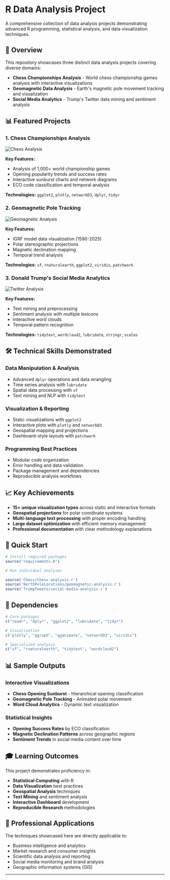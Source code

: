 # R Data Analysis Project

A comprehensive collection of data analysis projects demonstrating advanced R programming, statistical analysis, and data visualization techniques.

## 🎯 Overview

This repository showcases three distinct data analysis projects covering diverse domains:
- **Chess Championships Analysis** - World chess championship games analysis with interactive visualizations
- **Geomagnetic Data Analysis** - Earth's magnetic pole movement tracking and visualization
- **Social Media Analytics** - Trump's Twitter data mining and sentiment analysis

## 📊 Featured Projects

### 1. Chess Championships Analysis
![Chess Analysis](ChessPlots\openings_by_decade.png)

**Key Features:**
- Analysis of 1,000+ world championship games
- Opening popularity trends and success rates
- Interactive sunburst charts and network diagrams
- ECO code classification and temporal analysis

**Technologies:** `ggplot2`, `plotly`, `networkD3`, `dplyr`, `tidyr`

### 2. Geomagnetic Pole Tracking
![Geomagnetic Analysis](NorthPoleLocationsPlots\igrf_north_pole_wander_map_labels.png)

**Key Features:**
- IGRF model data visualization (1590-2025)
- Polar stereographic projections
- Magnetic declination mapping
- Temporal trend analysis

**Technologies:** `sf`, `rnaturalearth`, `ggplot2`, `viridis`, `patchwork`

### 3. Donald Trump's Social Media Analytics
![Twitter Analysis](TrumpTweetsPlots\sentiment_over_time.png)

**Key Features:**
- Text mining and preprocessing
- Sentiment analysis with multiple lexicons
- Interactive word clouds
- Temporal pattern recognition

**Technologies:** `tidytext`, `wordcloud2`, `lubridate`, `stringr`, `scales`

## 🛠️ Technical Skills Demonstrated

### Data Manipulation & Analysis
- Advanced `dplyr` operations and data wrangling
- Time series analysis with `lubridate`
- Spatial data processing with `sf`
- Text mining and NLP with `tidytext`

### Visualization & Reporting
- Static visualizations with `ggplot2`
- Interactive plots with `plotly` and `networkD3`
- Geospatial mapping and projections
- Dashboard-style layouts with `patchwork`

### Programming Best Practices
- Modular code organization
- Error handling and data validation
- Package management and dependencies
- Reproducible analysis workflows

## 📈 Key Achievements

- **15+ unique visualization types** across static and interactive formats
- **Geospatial projections** for polar coordinate systems
- **Multi-language text processing** with proper encoding handling
- **Large dataset optimization** with efficient memory management
- **Professional documentation** with clear methodology explanations

## 🚀 Quick Start

```r
# Install required packages
source("requirements.R")

# Run individual analyses

source('Chess/Chess-analysis.r')
source('NorthPoleLocations/geomagnetic-analysis.r')
source('TrumpTweets/social-media-analysis.r')

```

## 🔧 Dependencies

```r
# Core packages
c("readr", "dplyr", "ggplot2", "lubridate", "tidyr")

# Visualization
c("plotly", "ggraph", "gganimate", "networkD3", "viridis")

# Specialized analysis
c("sf", "rnaturalearth", "tidytext", "wordcloud2")
```

## 📊 Sample Outputs

### Interactive Visualizations
- **Chess Opening Sunburst** - Hierarchical opening classification
- **Geomagnetic Pole Tracking** - Animated polar movement
- **Word Cloud Analytics** - Dynamic text visualization

### Statistical Insights
- **Opening Success Rates** by ECO classification
- **Magnetic Declination Patterns** across geographic regions  
- **Sentiment Trends** in social media content over time

## 🎓 Learning Outcomes

This project demonstrates proficiency in:
- **Statistical Computing** with R
- **Data Visualization** best practices
- **Geospatial Analysis** techniques
- **Text Mining** and sentiment analysis
- **Interactive Dashboard** development
- **Reproducible Research** methodologies

## 🤝 Professional Applications

The techniques showcased here are directly applicable to:
- Business intelligence and analytics
- Market research and consumer insights
- Scientific data analysis and reporting
- Social media monitoring and brand analysis
- Geographic information systems (GIS)

---